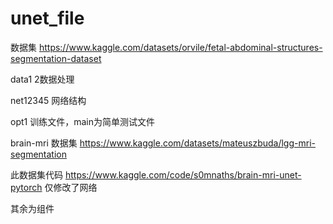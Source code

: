 # unet_file

数据集 https://www.kaggle.com/datasets/orvile/fetal-abdominal-structures-segmentation-dataset

data1 2数据处理

net12345 网络结构

opt1 训练文件，main为简单测试文件

brain-mri
数据集 https://www.kaggle.com/datasets/mateuszbuda/lgg-mri-segmentation

此数据集代码 https://www.kaggle.com/code/s0mnaths/brain-mri-unet-pytorch  仅修改了网络

其余为组件
